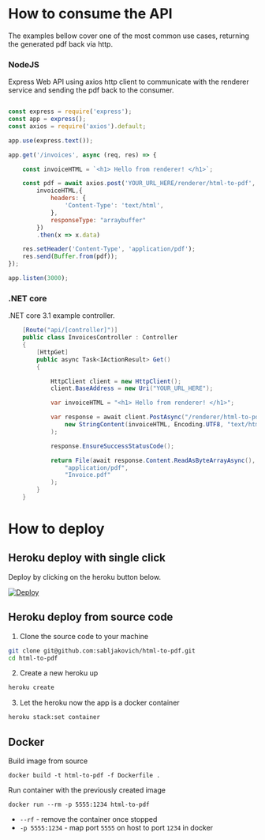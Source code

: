 
# How to consume the API

The examples bellow cover one of the most common use cases, returning the generated pdf back via http.

### NodeJS

Express Web API using axios http client to communicate with the renderer service and sending the pdf back to the consumer.

```javascript

const express = require('express');
const app = express();
const axios = require('axios').default;

app.use(express.text());

app.get('/invoices', async (req, res) => {

    const invoiceHTML = `<h1> Hello from renderer! </h1>`;

    const pdf = await axios.post('YOUR_URL_HERE/renderer/html-to-pdf',
        invoiceHTML,{
            headers: {
                'Content-Type': 'text/html',
            },
            responseType: "arraybuffer"
        })
        .then(x => x.data)

    res.setHeader('Content-Type', 'application/pdf');
    res.send(Buffer.from(pdf));
});

app.listen(3000);

```


### .NET core


.NET core 3.1 example controller.

```csharp
    [Route("api/[controller]")]
    public class InvoicesController : Controller
    {
        [HttpGet]
        public async Task<IActionResult> Get()
        {

            HttpClient client = new HttpClient();
            client.BaseAddress = new Uri("YOUR_URL_HERE");

            var invoiceHTML = "<h1> Hello from renderer! </h1>";

            var response = await client.PostAsync("/renderer/html-to-pdf",
                new StringContent(invoiceHTML, Encoding.UTF8, "text/html")
            );

            response.EnsureSuccessStatusCode();

            return File(await response.Content.ReadAsByteArrayAsync(),
                "application/pdf",
                "Invoice.pdf"
            );
        }
    }
```

# How to deploy

## Heroku deploy with single click

Deploy by clicking on the heroku button below.


[![Deploy](https://www.herokucdn.com/deploy/button.svg)](https://heroku.com/deploy)


## Heroku deploy from source code

1. Clone the source code to your machine

```sh
git clone git@github.com:sabljakovich/html-to-pdf.git
cd html-to-pdf

```

2. Create a new heroku up

```sh
heroku create
```

3. Let the heroku now the app is a docker container

```sh
heroku stack:set container
```

## Docker

Build image from source

```
docker build -t html-to-pdf -f Dockerfile .
```

Run container with the previously created image

```
docker run --rm -p 5555:1234 html-to-pdf
```

* `--rf` - remove the container once stopped
* `-p 5555:1234` - map port `5555` on host to port `1234` in docker
